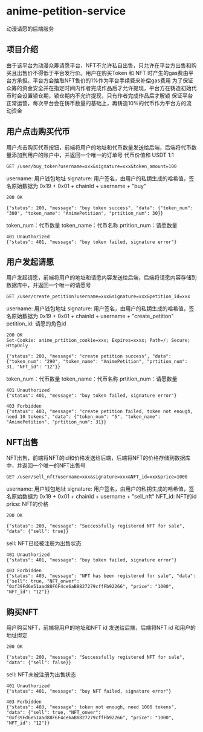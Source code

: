 # anime-petition-service
动漫请愿的后端服务

## 项目介绍
由于该平台为动漫众筹请愿平台，NFT不允许私自出售，只允许在平台方出售和购买且出售价不得低于平台发行价。用户在购买Token 和 NFT 时产生的gas费由平台方承担。平台方会抽取NFT售价的1%作为平台手续费来补偿gas费用
为了保证众筹的资金安全并在指定时间内作者完成作品后才允许提现，平台方在铸造初始代币时会设置锁仓期，锁仓期内不允许提现，只有作者完成作品后才解锁
保证平台正常运营，每次平台会在铸币数量的基础上，再铸造10%的代币作为平台方的流动资金

## 用户点击购买代币
用户点击购买代币按钮，前端将用户的地址和代币数量发送给后端，后端将代币数量添加到用户的账户中，并返回一个唯一的订单号
代币价值和 USDT 1:1

```
GET /user/buy_token?username=xxx&signature=xxx&token_amount=100
```
username: 用户钱包地址
signature: 用户签名，由用户的私钥生成的哈希值，签名原始数据为 0x19 + 0x01 + chainId + username + "buy"

```
200 OK

{"status": 200, "message": "buy token success", "data": {"token_num": "300", "token_name": "AnimePetition", "prtition_num": 30}}
```
token_num：代币数量
token_name：代币名称
prtition_num：请愿数量

```
401 Unauthorized
{"status": 401, "message": "buy token failed, signature error"}
```

## 用户发起请愿
用户发起请愿，前端将用户的地址和请愿内容发送给后端，后端将请愿内容存储到数据库中，并返回一个唯一的请愿号

```
GET /user/create_petition?username=xxx&signature=xxx&petition_id=xxx
```
username: 用户钱包地址
signature: 用户签名，由用户的私钥生成的哈希值，签名原始数据为 0x19 + 0x01 + chainId + username + "create_petition"
petition_id: 请愿的角色id

```
200 OK
Set-Cookie: anime_prtition_cookie=xxx; Expires=xxxx; Path=/; Secure; HttpOnly

{"status": 200, "message": "create petition success", "data": {"token_num": "290", "token_name": "AnimePetition", "prtition_num": 31, "NFT_id": "12"}}
```
token_num：代币数量
token_name：代币名称
prtition_num：请愿数量

```
401 Unauthorized
{"status": 401, "message": "buy token failed, signature error"}
```

```
403 Forbidden
{"status": 403, "message": "create petition failed, token not enough, need 10 tokens", "data": {"token_num": "5", "token_name": "AnimePetition", "prtition_num": 31}}
```

## NFT出售
NFT出售，前端将NFT的id和价格发送给后端，后端将NFT的价格存储到数据库中，并返回一个唯一的NFT出售号

```
GET /user/sell_nft?username=xxx&signature=xxx&NFT_id=xxx&price=1000
```
username: 用户钱包地址
signature: 用户签名，由用户的私钥生成的哈希值，签名原始数据为 0x19 + 0x01 + chainId + username + "sell_nft"
NFT_id: NFT的id
price: NFT的价格

```
200 OK

{"status": 200, "message": "Successfully registered NFT for sale", "data": {"sell": true}}
```
sell: NFT已经被注册为出售状态

```
401 Unauthorized
{"status": 401, "message": "buy token failed, signature error"}
```

```
403 Forbidden
{"status": 403, "message": "NFT has been registered for sale", "data": {"sell": true, "NFT_onwer": "0xf39Fd6e51aad88F6F4ce6aB8827279cffFb92266", "price": "1000", "NFT_id": "12"}}
```

## 购买NFT
用户购买NFT，前端将用户的地址和NFT id 发送给后端，后端将NFT id 和用户的地址绑定

```
200 OK

{"status": 200, "message": "Successfully registered NFT for sale", "data": {"sell": false}}
```
sell: NFT未被注册为出售状态

```
401 Unauthorized
{"status": 401, "message": "buy NFT failed, signature error"}
```

```
403 Forbidden
{"status": 403, "message": token not enough, need 1000 tokens", "data": {"sell": true, "NFT_onwer": "0xf39Fd6e51aad88F6F4ce6aB8827279cffFb92266", "price": "1000", "NFT_id": "12"}}  
```

